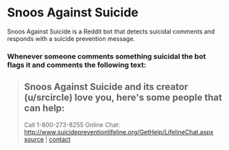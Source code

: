 # Snoos Against Suicide

Snoos Against Suicide is a Reddit bot that detects suicidal comments and responds with a suicide prevention message.

### Whenever someone comments something suicidal the bot flags it and comments the following text:

> ## Snoos Against Suicide and its creator (u/srcircle) love you, here's some people that can help:
> Call 1-800-273-8255
> Online Chat: http://www.suicidepreventionlifeline.org/GetHelp/LifelineChat.aspx
> [source](https://gitlab.com/0xnaka/thehelperdroid/) | [contact](https://www.reddit.com/message/compose/?to=cancerous_176)
